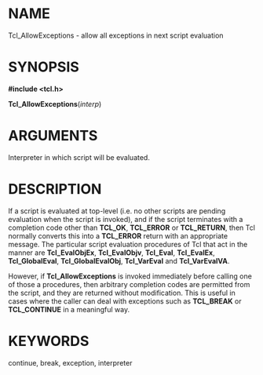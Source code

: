 # NAME

Tcl_AllowExceptions - allow all exceptions in next script evaluation

# SYNOPSIS

**#include \<tcl.h\>**

**Tcl_AllowExceptions**(*interp*)

# ARGUMENTS

Interpreter in which script will be evaluated.

# DESCRIPTION

If a script is evaluated at top-level (i.e. no other scripts are pending
evaluation when the script is invoked), and if the script terminates
with a completion code other than **TCL_OK**, **TCL_ERROR** or
**TCL_RETURN**, then Tcl normally converts this into a **TCL_ERROR**
return with an appropriate message. The particular script evaluation
procedures of Tcl that act in the manner are **Tcl_EvalObjEx**,
**Tcl_EvalObjv**, **Tcl_Eval**, **Tcl_EvalEx**, **Tcl_GlobalEval**,
**Tcl_GlobalEvalObj**, **Tcl_VarEval** and **Tcl_VarEvalVA**.

However, if **Tcl_AllowExceptions** is invoked immediately before
calling one of those a procedures, then arbitrary completion codes are
permitted from the script, and they are returned without modification.
This is useful in cases where the caller can deal with exceptions such
as **TCL_BREAK** or **TCL_CONTINUE** in a meaningful way.

# KEYWORDS

continue, break, exception, interpreter
